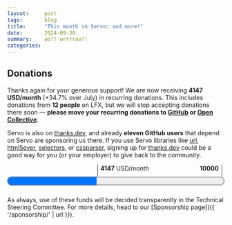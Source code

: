 ```yaml
---
layout:     post
tags:       blog
title:      "This month in Servo: and more!"
date:       2024-09-30
summary:    ao!! wrrrrao!!
categories:
---
```


<!--
- donations
    - opencollective 2005.00/month
    - github 2022.00/month
    - lfx 120/month (11 donors)
    - thanks.dev (11 donors)
- new features
    - ‘table-layout: fixed’ 33384 33442
    - ‘object-fit’ and ‘object-position’ 33479
    - innerText and outerText 33312
    - console.timeLog 33377
    - encodeInto() method on TextEncoder 33360
    - Crypto.getRandomValues() now accepts BigInt64 and BigUint64 33485
    - <link rel=prefetch> 33345
    - <ul type> and <ul compact> 33303
    - <q cite> 33307
- rendering
    - right-to-left support (except floats) 33375
    - absolute descendants of atomic inlines 33336
    - min/max-block-size block containers 33203
    - min/max-block-size floats 33241
    - start work on min-content|max-content|fit-content|stretch 33492
    - correct ‘white-space: break-spaces’ with ‘word-break: keep-all’ 33376
    - ‘position: relative’ on <caption> 33426
    - more correct CustomEvent 33481
    - more correct requestAnimationForm delivery 33395
    - canvas width height? 33211
- intrinsic sizes (min/max-content)
    - block size for percentage descendants 33204
    - replaced aspect ratio 33240
    - column flex containers 33299
    - ‘white-space: nowrap’ 33343
- tables
    - width and height attributes on table-related elements 33405 33425
    - better handling of extra <col> and <colgroup> 33451
    - better ‘border-collapse’ 33452
- fetch
    - send Accept-Encoding with Range header 33496
- flexbox
    - ‘align-self: normal’ 33314
    - cross-axis percentages in flex items 33242
    - automatic minimum sizes 33248
    - automatic minimum sizes ‘aspect-ratio’ 33256
    - replaced aspect ratio 33263
    - correct baselines 33347
    - absolute descendants of flex containers 33346
- webgpu
    - texture formats 33504
    - GPUBuffer 33154
    - destroy() method on GPUTexture 33534
    - pipeline-overridable constants in GPUProgrammableStage 33291
    - faster uploads to webrender 33387
- webxr
    - reference space reset events 33460
- servoshell
    - nightly builds for android aarch64 33435
    - gamepads now enabled by default 33466
    - better navigation on android 33294
    - windows keyboard input and scrolling 33225 33252
    - fixed hidpi 33529
    - now supports ohos 33295
    - tab mouse x/+/middle-click 33244
    - tab keyboard shortcuts 33319
    - tab empty titles 33354 33391
    - location when switching tabs 33316
- ohos
    - back forward 33206 33511
    - ffi vsync 33117
    - webgl 33257
- perf
    - faster window resizing 33297
    - faster test shaping on windows 33123
    - shared memory font data 33530
    - mach test-speedometer headless 33187 33247
    - start(?) of splitting up script crate 33169
    - experimental tracing support with perfetto 33188 33301
    - ...and hitrace 33324
    - ...and tracing events 33189 33417 33436
    - profiling build profile 33432 book#22
    - fixed excessive document title updates 33286
- upgrades
    - stylo 2024-09-02 33370 33472
    - wgpu 33266 33357 33506
    - mozjs 33536 33537
    - html5ever 0.29 xml5ever 0.20 33412
    - rust-version in Cargo.toml 33483
- crashes
    - duration underflow on finsandfoamfreediving.com 33341
    - devtools 33305 33381
    - large table column widths 33424
- ci
    - self-hosted linux 33321 33389
    - self-hosted fixes 33283 33308 33315 33373 33471

untriaged from last month:
>>> 2024-08-26T06:09:38Z
    e0e562137ce8d985c5bda8e65add5edb8409c25f	https://github.com/servo/servo/pull/33185	Add fallback value for data['message'] (#33185)
+   88d87702147b296de230c120e636fe97f8466e96	https://github.com/servo/servo/pull/33169	Use global exports from derives (#33169)
>>> 2024-08-27T06:07:55Z
    b6d5ac09b0b2acbb0f5b00232e53d0111a159063	https://github.com/servo/servo/pull/33114	mach: introduce `BuildTarget` abstraction (#33114)
+   4397d8a02156a009d16d8b79796b1e54ca635624	https://github.com/servo/servo/pull/33187	Add `dom.allow_scripts_to_close_windows` pref. (#33187)
>>> 2024-08-28T05:55:51Z
+   253723409022546475240b04843ed19ad321d847	https://github.com/servo/servo/pull/33206	ohos: Add FFI-APIs to navigate back and forward (#33206)
+   5d43d88b6c335bf786de910dacb5e898d51b961b	https://github.com/servo/servo/pull/33203	Respect min/max constraints in the block axis of block containers (#33203)
+   7fce24f9d54a015db7ee813fc16c74d2feacbb12	https://github.com/servo/servo/pull/33154	webgpu: Sync `GPUBuffer` (#33154)
>>> 2024-08-29T06:01:33Z
    c69acd184826b87d29a91c78b149cd413dec29bd	https://github.com/servo/servo/pull/33239	Fix run_dromaeo.py (#33239)
    fe4401000065185b4d4feca4bffc5dc469848b4a	https://github.com/servo/servo/pull/33205	mach: Extract binary select into common_command_arguments (#33205)
    bb5547a5d05b1f002d9cce3197cfb9cdcb71d33c	https://github.com/servo/servo/pull/33162	Fix panic in parser-reentrancy-customelement.window.js (#33162)
+   9639d36550a47bc66efcea2f05117efc318ad3c4	https://github.com/servo/servo/pull/33211	Remove `width` and `height` presentational hints for `<canvas>` (#33211)
>>> 2024-08-30T05:56:52Z
+   4bf941bc8a0eff281da668dbe550fb52c0e7a983	https://github.com/servo/servo/pull/33248	Fix automatic minimum size for column flexbox (#33248)
+   9ea02fa4b46e92c00d3efa252e36681729d385a0	https://github.com/servo/servo/pull/33252	Fix minibrowser scroll by keyboard (#33252)
+   99bd6afa81adc81b90b723fa8673f5992e7af722	https://github.com/servo/servo/pull/33225	Pass keyboard events to WebView on Windows (#33225)
+   8dd40ed2bd4411d73ca1661803635345c2d9c3c1	https://github.com/servo/servo/pull/33247	mach: Add `test-speedometer` command and `--bmf-output` to speedometer and dromaeo (#33247)
+   0643aa47089838353e80f6fd509cbe70d13af271	https://github.com/servo/servo/pull/33240	Handle aspect ratios in `ReplacedContent::inline_content_sizes` (#33240)
+   93abdf7cb56fa9db6aa160d63e8773292c5e7520	https://github.com/servo/servo/pull/33204	layout: Add an indefinite containing block for intrinsic sizing (#33204)
+   46dbe4ce320eb99e851dd422f624615e18c39e15	https://github.com/servo/servo/pull/33242	Obey min and max cross sizes of flex items (#33242)
+   59c74c874a082dc2c4652747d768498c2d03d3ee	https://github.com/servo/servo/pull/33241	Obey `min-block-size` and `max-block-size` in floats (#33241)

this month:
>>> 2024-08-31T05:55:56Z
+   3acc9edd82ce159a356bd88a26fd37b2b39d6a44	https://github.com/servo/servo/pull/33263	Fix various issues with replaced elements in flex layout (#33263)
+   4ae2610c24bfbd7acabf7ff327cf97d6df55c06f	https://github.com/servo/servo/pull/33123	fonts: Enable fast text shaping on Windows (#33123)
    6f333a8e299d84c98a07a0b708fe32f40aeeeb72	https://github.com/servo/servo/pull/33260	net: Stop using both versions of the `time` crate in the cookie code (#33260)
    1e9344cb5c4b8e050319791ce4d489a347a2875b	https://github.com/servo/servo/pull/33270	build(deps): bump tokio from 1.39.3 to 1.40.0 (#33270)
+   5e89643fa7864a4e40593c561ec3f16d590d52bf	https://github.com/servo/servo/pull/33266	chore: Update wgpu to 34bb9e4ceb45a5b1cfc5df6aa2b2e201cc55372c (#33266)
    a4ceb82ef5647050050184c0c76aa3fe7e0dbc7b	https://github.com/servo/servo/pull/33262	script: Stop using `time` in DOM timers (#33262)
+   8a0c7487e7853602bc38679eb78bef9347bd0d2c	https://github.com/servo/servo/pull/33117	ohos: Present on vsync signals (#33117)
    a58d8163197bd08b8cb568fd7057ff6b2f8e285e	https://github.com/servo/servo/pull/33259	net: Stop using legacy time in the HTTP and CORS caches (#33259)
    817a91f2acafd839a83bd8f627475fc1f29494c2	https://github.com/servo/servo/pull/33223	webgpu: Clean up `GPUCommandEncoders` and add some validation (#33223)
    83a40c51809cdac3c7d58731b555dc95cdc5c5bf	https://github.com/servo/servo/pull/33258	script: Stop using legacy `time` for `Document::reflow_timeout` (#33258)
+   cd8b803368fd917a474af15ab71c4b622a7c6154	https://github.com/servo/servo/pull/33256	Use the proper aspect ratio in flexbox (#33256)
>>> 2024-09-01T05:57:09Z
    3453d9fdadf3274bec73086b15204acf760b202a	https://github.com/servo/servo/pull/33274	Update web-platform-tests to revision b'5d8ec746ed021738e7ee0cee92ad1a1814ba00fe' (#33274)
>>> 2024-09-02T06:01:44Z
    35ca050bfb82b27cac0fe142768a4876759fced0	https://github.com/servo/servo/pull/33277	android: Fix install (#33277)
    a62612a025c619c4a7d0eab120a20dea9b69e306	https://github.com/servo/servo/pull/33279	Make all platforms use a delay during cookie tests. (#33279)
    12a782dc200b3a81ab9de4050a8cd8f2035522b8	https://github.com/servo/servo/pull/33268	build(deps): bump glslopt from 0.1.10 to 0.1.11 (#33268)
    06778e3643b8cea710def5ae0955a68070bdfcd9	https://github.com/servo/servo/pull/33269	build(deps): bump object from 0.36.3 to 0.36.4 (#33269)
    9fdaf9bf0c6958356b8e3b4f5d03f838c13c6307	https://github.com/servo/servo/pull/33271	Update FakeXRDevice to support updating bounds (#33271)
>>> 2024-09-03T06:07:36Z
    6c0394bc80963163f36dd273f8e6ed64b177dfa0	https://github.com/servo/servo/pull/33212	Impl PartialEq and Eq for DomObject (#33212)
+   31e84a8c484e74448c982f610abc42a8f8b7a9fb	https://github.com/servo/servo/pull/33257	ohos: Enable Webgl context creation on OH 5.0 (#33257)
    c9548d82efc5568ec66f67940b543f4709ceb152	https://github.com/servo/servo/pull/33281	bootstrap: Avoid needless sudo when pkgs are installed (#33281)
>>> 2024-09-05T06:07:10Z
    75c7712905c522f604a454dcb1c18b8e3f163d3b	https://github.com/servo/servo/pull/33318	webxr: Add some missing internal checks/validation (#33318)
    aadc212b95cdef2a25475f025aa7fab659dde646	https://github.com/servo/servo/pull/33306	jsstring_to_str should accept a NonNull argument for the JS string (#33306)
+   642c25d9a73b2c3fbe6f98a32bae5c7bdb6c448f	https://github.com/servo/servo/pull/33315	CI: use monitor API for self-hosted runners (#33315)
    00389cf00746e7e38ff704c867f3401440b3a462	https://github.com/servo/servo/pull/33302	Transform convert_* functions in gpuconvert.rs to From/TryFrom implementations (#33302)
+   c0ced7a524b1c487a0b38dcb1875f2fa7fe21097	https://github.com/servo/servo/pull/33301	Make tracing available on all platforms, with or without perfetto (#33301)
+   891562be8e295d616776315e08f0ffb2bbc97c92	https://github.com/servo/servo/pull/33244	servoshell: Add close buttons and increase interactivity of tabs (#33244)
+   3c6ca338327c5ee1db7cf7c83325771ad0a6b43d	https://github.com/servo/servo/pull/33291	webgpu: Support pipeline-overridable constants (#33291)
+   a976db3ec05304387055034cd1f2f3f3c5fb65f5	https://github.com/servo/servo/pull/33294	Update layout of servoshell android app (#33294)
+   961fcfc46de123e966362f985d64540af6521b9c	https://github.com/servo/servo/pull/33297	Only handle most recent resize event in script thread (#33297)
+   fc5f8e9237f95153b642846f8d89682cc4061573	https://github.com/servo/servo/pull/33307	Implement HTMLQuoteElement "cite" attribute (#33307)
    febb4f24c444dd5c85ca2ed41b633ddadbf24eb5	https://github.com/servo/servo/pull/33285	build(deps): bump syn from 2.0.76 to 2.0.77 (#33285)
+   ba7e53264d2daf1f2ca0157c645dbe477708c649	https://github.com/servo/servo/pull/33188	Add initial support for tracing and tracing-perfetto (#33188)
+   abe532dd2f7b9931a75f5c2a0925b09a2bfae730	https://github.com/servo/servo/pull/33308	CI: Force github hosted runners and remove concurrency on select-runner job (#33308)
+   27d87f104e015c1c661a4a7fc0741d2ccb32fde6	https://github.com/servo/servo/pull/33299	Fix intrinsic sizing of column flex containers (#33299)
+   e43e4778421be8ea30db9d5c553780c042161522	https://github.com/servo/servo/pull/33303	Implement compact/type attributes for HTMLUListElement (#33303)
    93cd8d1ba47838832327d88f00bb26c9cc5e7d77	https://github.com/servo/servo/pull/33284	build(deps): bump indexmap from 2.4.0 to 2.5.0 (#33284)
    e857cdf022f319ae3fbd54e10e279ab43485995b	https://github.com/servo/servo/pull/33290	Hack around DCO not in MQ (#33290)
+   4b96d8ef3648fd3bd47f3778e0ad06fdfea31b46	https://github.com/servo/servo/pull/33283	CI: label self-hosted runners with run id to aid debugging (#33283)
>>> 2024-09-06T05:59:08Z
    ebed9218f2907767ba3c9dd9f27f30a6a6e9f225	https://github.com/servo/servo/pull/33320	webgpu: Move actual Create* implementations from `GPUDevice` to Self (#33320)
    312cf0df08e8a5044d286734bfdf3d6f0caff8dd	https://github.com/servo/servo/pull/33282	script: Create a `CrossProcessInstant` to enable serializable monotonic time (#33282)
    35baf056f6feb9eccfe36854da88d4fc454b654d	https://github.com/servo/servo/pull/33333	build(deps): bump serde_json from 1.0.127 to 1.0.128 (#33333)
    5d30f8f3cc5f5ce418acbf0dbda48388de8b0dd3	https://github.com/servo/servo/pull/33332	build(deps): bump rustix from 0.38.35 to 0.38.36 (#33332)
    a59f295fa2f963914281de2996737fbbfd91d632	https://github.com/servo/servo/pull/33330	build(deps): bump wayland-scanner from 0.31.4 to 0.31.5 (#33330)
    004fd0281bcc55b24076a294e36efd44ee43067b	https://github.com/servo/servo/pull/33331	build(deps): bump wayland-client from 0.31.5 to 0.31.6 (#33331)
    5350edb6eae63b5da5e16cc34b69a7402c4f0049	https://github.com/servo/servo/pull/33329	build(deps): bump ohos-sys from 0.3.0 to 0.3.1 (#33329)
    0ee1a5e82c1ebb089d9e2c7c2fb6217ce1b8db20	https://github.com/servo/servo/pull/33328	build(deps): bump rustfix from 0.8.4 to 0.8.5 (#33328)
    aa8c8f8153b2c5f8d6e435e4f9dc5559bccbc9fd	https://github.com/servo/servo/pull/33326	build(deps): bump tokio-util from 0.7.11 to 0.7.12 (#33326)
    e271a47c0680d7796d49c20bc86b12e1f0a9d5a8	https://github.com/servo/servo/pull/33327	build(deps): bump wayland-backend from 0.3.6 to 0.3.7 (#33327)
    66544c39cccefa83ac16d3215bbee226923aafae	https://github.com/servo/servo/pull/33325	build(deps): bump tokio-stream from 0.1.15 to 0.1.16 (#33325)
+   7e493ba865ef7e748ce3b14d59117315a0ec8aee	https://github.com/servo/servo/pull/33316	minibrowser: Reset the location field when switching tabs (#33316)
    e6ee879d2af7ef473ec294ecb7b6eed2546c645e	https://github.com/servo/servo/pull/33317	build(deps): bump cc from 1.1.15 to 1.1.16 (#33317)
+   0f24b8c823ec57a6fad309dda4c36dbaab604e89	https://github.com/servo/servo/pull/33189	Add tracing events (#33189)
+   37e1c3385e03e1976aecfad3b558049c94ad9e76	https://github.com/servo/servo/pull/33314	Treat `align-self: normal` as `stretch` on flex items (#33314)
+   8263fe5495d2273cc876ebb9a7402f196292f5a4	https://github.com/servo/servo/pull/33319	Added some keyboard shortcuts for focusing tabs (#33319)
>>> 2024-09-07T05:58:52Z
    152e62022a8c69d28c217b0fce651fd2d02dc08f	https://github.com/servo/servo/pull/33348	Move convert_label to Into implementation (#33348)
    bc04f94a301b1575a1bca90e145778d3596e7b1b	https://github.com/servo/servo/pull/33351	build(deps): bump wayland-cursor from 0.31.5 to 0.31.6 (#33351)
    5d85f283c78e860f4fa6583f1d15b06e360db418	https://github.com/servo/servo/pull/33350	build(deps): bump cpufeatures from 0.2.13 to 0.2.14 (#33350)
    3fb4833c88705a3f6f17d39cd097218d7c5f3dd0	https://github.com/servo/servo/pull/33349	build(deps): bump bytemuck from 1.17.1 to 1.18.0 (#33349)
+   c24c7d8e4d52604dba755251f7222efcb07d738d	https://github.com/servo/servo/pull/33336	layout: Lay out absolutes in atomic containing blocks (#33336)
>>> 2024-09-08T05:52:58Z
    85823edd01e2636342a02e0bf3e2b51a54eea592	https://github.com/servo/servo/pull/33359	Update web-platform-tests to revision b'ec9b870fec350e59e9db48ae2858e914a07f38d6' (#33359)
    1c6fb1a7ba12f2af635ca7bdf7982b9b3757ef87	https://github.com/servo/servo/pull/33358	Set empty object as `console` prototype (#33358)
+   f3f96c3393edad9d576d9c4f64c57d75fa2902a2	https://github.com/servo/servo/pull/33347	layout: Do not use orthogonal baselines in flex layout (#33347)
+   a43e296436e6d6f139b312bdcbe3dc03d1ab3c6a	https://github.com/servo/servo/pull/33305	Fix devtool crashs after clicking `Enable connection prompt` (#33305)
+   567c3185f8d42898e754f85a63b51ad32680972d	https://github.com/servo/servo/pull/33357	chore: Update wgpu (#33357)
>>> 2024-09-10T06:06:42Z
    f1ad364ec2dacca3ec7d79830ef8da9f26fbf4e2	https://github.com/servo/servo/pull/33383	Fix reordering of table-header-group and table-footer-group (#33383)
+   193f5926171b59d5b8175621074e5d543f983a31	https://github.com/servo/servo/pull/33287	Send less title changes to the embedder (#33287)
    e5150dbda1f89ff07294dbd1ca4e8f4f08cf4874	https://github.com/servo/servo/pull/33386	Propagate `CanGc` from `Document::new()` (#33386)
+   10e5bb72d9e16655b625b8971e346ff479b17fd2	https://github.com/servo/servo/pull/33345	Initial support for `<link rel="prefetch">` (#33345)
    2993577ac0ea2638a1dde3cfb9e4cb7b45b542ae	https://github.com/servo/servo/pull/33380	script: Added missing spec step in `Location::SetHash` (#33380)
+   cc3c69b95364268610858f4a149d84c4cfee1a5f	https://github.com/servo/servo/pull/33377	implement `console.timeLog` (#33377)
+   8c0a566860cf0f43662dc9d6c3474ae194c1a9fc	https://github.com/servo/servo/pull/33381	Fix devtool crashs after entering window.location in console (#33381)
+   d169a82d2e146704db3d9eb2b5f9f49f9ef8b1da	https://github.com/servo/servo/pull/33346	layout: Implement proper absolute child position for flexbox (#33346)
+   a3a86d59132b03526217f570defd903221b6ba65	https://github.com/servo/servo/pull/33360	script: Implement `TextEncoder::encodeInto()` (#33360)
    52a447b1e37aea0712a5ef40a6e2c95f15148af4	https://github.com/servo/servo/pull/33379	android: make aarch64 the default target (#33379)
    8842fe9df580c4458d8ffe0247e49bae846ce6b6	https://github.com/servo/servo/pull/33355	script: Use `time@0.3` for input elements and do conversion in a &str trait (#33355)
    687f356db9dc0ac9f50cf172e5c44aca581d3ee7	https://github.com/servo/servo/pull/33367	webgpu: Factor out swapchain to separate file (#33367)
    938fd8c12fc2489303e12538d3e3585bd771141f	https://github.com/servo/servo/pull/33369	webxr: Update XRInputSource gamepad index to be -1 (#33369)
+   9cfbaf92e5bc80dca90f1226dbc4cdcfe025eeb3	https://github.com/servo/servo/pull/33373	CI: fix self-hosted runners in try-label builds (#33373)
    4d0bef0ac3d31a7ea5933b2fa8bc2118d0452ea9	https://github.com/servo/servo/pull/33371	Remove unused imports (#33371)
+   8bb739b818dc21a2ef71d56a3b97a040cc44f384	https://github.com/servo/servo/pull/33321	CI: use self-hosted runners for Linux build jobs (#33321)
    e70507ca403c9475a92b3c1b8230fad08c9c7ab2	https://github.com/servo/servo/pull/33366	tidy: Fix rustdoc warnings and add a tidy check for a common URL issue (#33366)
+   f6ae05007751968f90a702b15c8b5083453ad8c7	https://github.com/servo/servo/pull/33341	net: use saturating_sub when substracting durations to prevent underflows (#33341)
>>> 2024-09-11T06:04:00Z
    095590e2247517cf22e4aea7956f341a9a38b206	https://github.com/servo/servo/pull/33396	layout: Use `Au` in `ComputedValuesExt` (#33396)
    9346d9cc8d686d6bb7c96c427d4d7a0b1ac28142	https://github.com/servo/servo/pull/33398	Align Servo version between user agent string and servoshell about dialog (#33398)
    1b27a911af4ae4370baa1562e3d8773f390fa613	https://github.com/servo/servo/pull/33344	Make Crashtests with test-wait wait (#33344)
+   9d3d00989591d3250762525b901dee8253cde666	https://github.com/servo/servo/pull/33376	Allow breaking line after space with `white-space: break-spaces` (#33376)
+   6d6cd0f2dc395dc8dd50a0df1b54bee48d9b1ae6	https://github.com/servo/servo/pull/33324	Plumb selected tracing spans into hitrace (#33324)
+   d4be678a692bfa3ae6def528d939ca86cb884a4a	https://github.com/servo/servo/pull/33389	CI: fix self-hosted runners in Linux builds (#33389)
+   8286dd33a539fe063dd438f6ce74d9445a9c973a	https://github.com/servo/servo/pull/33354	script: fixed document title being set to Some("") instead of None (#33354)
+   7ec22306e80c85f2c3fc15bb83cec4170ec1a254	https://github.com/servo/servo/pull/33391	Fallback to the url if a tabs title is empty (#33391)
>>> 2024-09-12T05:57:32Z
    637770600fe23d9cb51091d9c53a408205677727	https://github.com/servo/servo/pull/33385	libservo: Improve finding python (#33385)
    08a4d751d7762fa36490998ba17bf3eece8d9bef	https://github.com/servo/servo/pull/33403	webxr: Update XRInputSource Gamepad handling, FakeXRInputController (#33403)
+   d9be9d6bd464c664e7ddad86937a9aa54a6c7baf	https://github.com/servo/servo/pull/33343	Handle all `white-space` values when intrinsically sizing an IFC (#33343)
    777fb81260ed10e016370dcd83fc750367e97535	https://github.com/servo/servo/pull/33411	Use raqote from crates.io and update canvas Cargo.toml (#33411)
    b42f5eaa17c897270e9de5dadc6ab19fb1dfff43	https://github.com/servo/servo/pull/33410	mach: remove python2 compatibility code (#33410)
    ed5dc43f160993ff491e2eab17fae1db872ed964	https://github.com/servo/servo/pull/33406	layout: Reverse space-between alignment properly for absolute children of flex containers (#33406)
    68246df89ec0055312ecbcff35ad9a1e7d381e84	https://github.com/servo/servo/pull/33408	fix clean-cargo-cache command (#33408)
+   23b0dc603c02db990ba793f61dbb6f82066416a8	https://github.com/servo/servo/pull/33395	Raf delivery: run rafs for all pipeline if tick received for any. (#33395)
    9175e598adcf33097cd6bd29a1e2b428d564c295	https://github.com/servo/servo/pull/33400	Let table-related boxes adjust their `overflow` values (#33400)
+   027fc53e2fa6b5d15f0e73e6685266b77e993a35	https://github.com/servo/servo/pull/33375	layout: Right-to-left support for other layout modes (#33375)
    bc8d8b62c3017dbdb413a636b80bc3a2df0172d6	https://github.com/servo/servo/pull/33394	Stop using `time@0.1` in Servo (#33394)
>>> 2024-09-13T06:08:20Z
    03abf7751aead3d42f5a4e2207567dd3012cee96	https://github.com/servo/servo/pull/33428	compositor: Do not allow script to scroll past maximum scroll node offsets (#33428)
    db0aee6b58509401642712d18418c9150ca2cc18	https://github.com/servo/servo/pull/33427	layout: `<th>` should have `text-align: center` when the child of an element with `text-align: initial` (#33427)
    219a2f20388daf30038b6bd718ff557698f2c931	https://github.com/servo/servo/pull/33429	Cleanup after #33396 (#33429)
+   dc018b5f9f0cbdede459a0236743e39df24cb018	https://github.com/servo/servo/pull/33384	Add support for `table-layout: fixed` (#33384)
+   52e495c1a698826c494ece7c3a58dad37d847eb2	https://github.com/servo/servo/pull/33424	Avoid crash with large table column widths (#33424)
+   b048bf80a40afe275d1052e57ba1bcd7701db03c	https://github.com/servo/servo/pull/33425	Accept zero values on some `width`/`height` attributes on table elements (#33425)
+   4839cdf1764eac2b520692d2b9c3da002b509d01	https://github.com/servo/servo/pull/33405	Add `width` and `height` presentational hints for table-related elements (#33405)
    37ab4b98259d45c9efd3645ebc961ca518adb5c6	https://github.com/servo/servo/pull/33421	chore: Fix two compiler warnings (#33421)
+   b1486d311aca665b62c7d48ee32660f55e8ad7cb	https://github.com/servo/servo/pull/33412	Upgrade to html5ever 0.29 and xml5ever 0.20 (#33412)
    747e562ff098c5eca6941c210ecd87180600610b	https://github.com/servo/servo/pull/33407	Make CanGc derive Copy and Clone (#33407)
>>> 2024-09-14T06:04:03Z
    6a3cdc47ec61e9d5122dd68aba8c75c00c9e5051	https://github.com/servo/servo/pull/33418	Improve spec conformance around request header validation (#33418)
    6071b4a96187b0f4d9f683e60878f39145c457ab	https://github.com/servo/servo/pull/33448	build(deps): bump serde from 1.0.209 to 1.0.210 (#33448)
    6539a889c71d7773819385e7aabebe5941bb37c0	https://github.com/servo/servo/pull/33447	build(deps): bump anyhow from 1.0.86 to 1.0.88 (#33447)
    db09ddacabd7ca1513c6d2e004ee4e099bf11998	https://github.com/servo/servo/pull/33449	build(deps): bump memmap2 from 0.9.4 to 0.9.5 (#33449)
+   a2b8bdb903c9bd3c76ff6a0491cb264df0dcabb5	https://github.com/servo/servo/pull/33442	Allow table-layout:fixed to shrink cells to less than the border+padding (#33442)
    b4a0a240a7b67ecc6712178b871eef1308173d80	https://github.com/servo/servo/pull/33443	build(deps): bump unicode-ident from 1.0.12 to 1.0.13 (#33443)
    8b32bdac26c11769521dd7dacd8312b7f2ca6b61	https://github.com/servo/servo/pull/33444	build(deps): bump cc from 1.1.16 to 1.1.18 (#33444)
    3d3f8e6dbd7edd806b97ebd9adf54ecd0a6cfa33	https://github.com/servo/servo/pull/33446	build(deps): bump backtrace from 0.3.73 to 0.3.74 (#33446)
    02dd483ff7fc6ce3dc7e1cb470e70e1947fea877	https://github.com/servo/servo/pull/33441	build(deps): bump error-code from 3.2.0 to 3.3.1 (#33441)
    cf501d582ad7b77f0f294e8406414dbfef35773b	https://github.com/servo/servo/pull/33439	build(deps): bump rustix from 0.38.36 to 0.38.37 (#33439)
    11fba78963c6904927c06ad0dba7c0f831806454	https://github.com/servo/servo/pull/33445	build(deps): bump xml-rs from 0.8.21 to 0.8.22 (#33445)
    fa8752df6a2c9cdec3d9108614bf2bf9b713626b	https://github.com/servo/servo/pull/33438	Fix precision issue with line heights (#33438)
+   a76daaf04c121b70c9b0f3883b682983d676ff7f	https://github.com/servo/servo/pull/33370	Upgrade stylo to 2024-09-02 (#33370)
+   261d60e456b678939b8a0ceff4d8eafcd44e582e	https://github.com/servo/servo/pull/33387	webgpu: Do one allocation less on presentation by keeping GPUBuffer mapped (#33387)
    f76692035b841661e9f0c4afa7f3651f2bfe91b8	https://github.com/servo/servo/pull/33420	uses app units in display_list (#33420)
    52f89c95b9decf86b445f311b8c04412d8c1754f	https://github.com/servo/servo/pull/33433	Fix inset box-shadow to use the padding box (#33433)
    6e80a34d09e8bb22bdac5feeff4cf30b571987ff	https://github.com/servo/servo/pull/33431	Simplify table logic in effective_ovherflow() (#33431)
+   497df024b185feb7370d3f9ebca10e18e7585099	https://github.com/servo/servo/pull/33417	Trace more functions by adding perfetto tracing events (#33417)
>>> 2024-09-15T06:01:13Z
    9f2306f76095cf81d299d0c977490803f5703c75	https://github.com/servo/servo/pull/33461	Update web-platform-tests to revision b'4c3d068f942231dc905ea283e4f82bd70801c37c' (#33461)
    ed908f3fd418f51f27dd0e063f1851863018354c	https://github.com/servo/servo/pull/33458	Fix rustdoc problems (#33458)
    97495e45f8a19f8772cca4035d6521762f94640d	https://github.com/servo/servo/pull/33456	libservo: Don't set features of log (#33456)
    f8ca5c31946e11dd298ccb9da1fa76fda9c2066e	https://github.com/servo/servo/pull/33454	Fix packaging when cross compiling (#33454)
    ed6b1b5e6a5002bdeab51214576b50b10822b5f8	https://github.com/servo/servo/pull/33453	clippy: Fix suggestions in `script`, `libservo`, and `servoshell` (#33453)
>>> 2024-09-16T05:51:39Z
>>> 2024-09-16T14:56:31Z
+   ea109d549023e01b97e510088871a351b9ec7543	https://github.com/servo/servo/pull/33435	android: publish nightly builds for aarch64 (#33435)
    5b6a9110c7c79159c3150f7f9739f67f271cb0c0	https://github.com/servo/servo/pull/33469	Clear `self.pending_whitespace.max_content` in `forced_line_break()` (#33469)
    10c64820e817ce47fae26b6a7925320f5fa9299d	https://github.com/servo/servo/pull/33434	chore: update script to use phf 0.11 (#33434)
    7df30f3788a14baa590c9123f5e1616ccfe0a0f0	https://github.com/servo/servo/pull/33468	Replace .map_or(false with Option::is_some_and (#33468)
+   236cae9ce53019036710032a980966542a64fbce	https://github.com/servo/servo/pull/33436	Add perfetto tracing events to fonts (#33436)
+   b12cebd1ac3b2bc809e5ac69f708cf61b515590d	https://github.com/servo/servo/pull/33452	Small improvements for table border collapse (#33452)
+   679afe519591c3c36036154afb1e9b6d73ffa1ac	https://github.com/servo/servo/pull/33451	Do not remove extra columns at the end of the table (#33451)
    17f796dfc133f6dbe744fd04ad70bbff06c7a7d5	https://github.com/servo/servo/pull/33450	Let `LengthPercentage::maybe_to_used_value()` accept `Option<Au>` (#33450)
>>> 2024-09-17T06:11:48Z
+   f8e0fde044c257943ee0e3c0213230a69fb9a432	https://github.com/servo/servo/pull/33460	webxr: Implement reference space reset events (#33460)
    b0cae28c837656a6c5fc1418543adc95d539bfde	https://github.com/servo/servo/pull/33478	build(deps): bump unicode-segmentation from 1.11.0 to 1.12.0 (#33478)
    4405b260351f2a1768db3ecf65a4a5c935332096	https://github.com/servo/servo/pull/33477	build(deps): bump arrayref from 0.3.8 to 0.3.9 (#33477)
    f255393a45a7328b8978dab33cce52e5356ae3d5	https://github.com/servo/servo/pull/33476	build(deps): bump iana-time-zone from 0.1.60 to 0.1.61 (#33476)
    594342224df674df704b1d45eb2299da46b8e0ba	https://github.com/servo/servo/pull/33474	build(deps): bump anyhow from 1.0.88 to 1.0.89 (#33474)
    8d29515a30b143ef30794c3b405a6acfc14eca91	https://github.com/servo/servo/pull/33473	build(deps): bump cc from 1.1.18 to 1.1.19 (#33473)
    06bf6124c4aa5effb57fcb00bbd758e6bc457296	https://github.com/servo/servo/pull/33457	webgpu: Use `PresentationBufferState` instead of bucketing buffer_ids per state (#33457)
+   3b33ef0cfad829b2e62f3184859ab46944ec424d	https://github.com/servo/servo/pull/33472	Bump Stylo from 6059306e6 to 25daa6b91 (#33472)
>>> 2024-09-18T06:03:40Z
    7eda58ea6dcf7bcc54f6c02766e641c209ed7cb6	https://github.com/servo/servo/pull/33484	build(deps): bump cc from 1.1.19 to 1.1.20 (#33484)
+   aa0029c11c797693dd2e8b31c4da3f7f16377511	https://github.com/servo/servo/pull/33483	Add `rust-version` to all `Cargo.toml` files (#33483)
+   25bce9f6b9b8dfa138044c45adc33c9c32bf5fba	https://github.com/servo/servo/pull/33471	CI: fix self-hosted runner timeout detection (#33471)
+   7cbc5f6ee61102864528eed513e399f256b4e5cb	https://github.com/servo/servo/pull/33481	Update CustomEvent webidl interface (#33481)
+   4c3b3529a800778c46bcb92018df6f5c895f70bc	https://github.com/servo/servo/pull/33466	servoshell: Update gilrs version, enable gamepad pref by default (#33466)
>>> 2024-09-19T06:11:13Z
    05b2aa29c310c806507c580f1a25b1321f91927e	https://github.com/servo/servo/pull/33494	build(deps): bump cc from 1.1.20 to 1.1.21 (#33494)
    5c070ee3895948543cfa3aa84347b7cc19e0e9ad	https://github.com/servo/servo/pull/33493	build(deps): bump bytes from 1.7.1 to 1.7.2 (#33493)
    777a3ec13f6a2c519e8688124fb34030fbb9623f	https://github.com/servo/servo/pull/33490	Append the Sec-Purpose header for prefetch requests (#33490)
    aa5bf94b35fb796a8f95784b6848364233db6cdf	https://github.com/servo/servo/pull/33487	dom: Append stream chunks in the correct order. (#33487)
    313fc663a6d3076349a1170f9dabc953922ea278	https://github.com/servo/servo/pull/33488	android/ohos: Fix wrong production cfg (#33488)
+   bd632fc8144e347db7452c8013137e6a16e30bd1	https://github.com/servo/servo/pull/33479	layout: Add support for `object-fit` and `object-position` (#33479)
+   632d83270498f6cb2e9d284503d86607f250b80e	https://github.com/servo/servo/pull/33485	Add checks for BigInt/BigUint in getRandomValues (#33485)
>>> 2024-09-20T05:55:37Z
    457d37d94ee6966cad377c373d333a00c637e1ae	https://github.com/servo/servo/pull/33501	build(deps): bump unicode-xid from 0.2.5 to 0.2.6 (#33501)
+   ef229b93863b7b1f1f718c4f1fbb755d0136e40d	https://github.com/servo/servo/pull/33426	layout: Ensure that `<caption>`'s support `position: relative` (#33426)
+   eecf5bdea16581f201d674a9079a888858ec84bc	https://github.com/servo/servo/pull/33432	Add a profiling build profile in Cargo (#33432)
+   06f0893b9496452f2c2937fac76ce36bd12604cb	https://github.com/servo/servo/pull/33496	fetch: add an accept encoding header when the range header exists (#33496)
>>> 2024-09-21T05:58:08Z
+   24ad2a05268ebc21b5ad127dac28d1e6f880512c	https://github.com/servo/servo/pull/33506	chore: Update wgpu (#33506)
    28d28d0a0a9c9ee2acf45593b9e6c0288857f0a9	https://github.com/servo/servo/pull/33507	build(deps): bump unicode-script from 0.5.6 to 0.5.7 (#33507)
    d98f9787a909e0343d74136a042c81043d7097b8	https://github.com/servo/servo/pull/33505	build(deps): bump unicode-width from 0.1.13 to 0.1.14 (#33505)
+   9597390d2bc6f68492cc9fae6287d0a456cdb3c1	https://github.com/servo/servo/pull/33492	Enable min-content, max-content, fit-content and stretch (#33492)
+   4bde9af5159b18eba1b65256de0d2dda328a1eb2	https://github.com/servo/servo/pull/33504	webgpu: Support more `TextureFormat`s in `GPUCanvasContext.configure()` (#33504)
+   157e28c59b34ec8c7334161fda658cbbb1e66a25	https://github.com/servo/servo/pull/33295	openharmony: add servoshell for ohos (#33295)
>>> 2024-09-22T06:00:44Z
    8276673bae999c3e74d71c81ca84842ed1365c89	https://github.com/servo/servo/pull/33515	Update web-platform-tests to revision b'8e164c249d2b93a4234a2710a5e2cc5a16fab499' (#33515)
    f986160ed405817160e89b178e8e3b372132e792	https://github.com/servo/servo/pull/33510	fix many clippy warnings (#33510)
    4e4b137eaa242fea4356e30b36f9ef3262781968	https://github.com/servo/servo/pull/33508	bindings: Allow Guard to take multiple conditions, check for SecureContext in ConstructorEnabled (#33508)
>>> 2024-09-23T05:56:50Z
+   d3d6a22d27df5095c3342249d0eea0bce153cbe1	https://github.com/servo/servo/pull/33511	ohos: Add back and fwd button to vendored app (#33511)
    188fa329eb3b163cc6028a9b34f9647a16539582	https://github.com/servo/servo/pull/33514	Stop sending EmbedderMsg::WebViewOpened from WindowProxy (#33514)
    3e29131d642b3273fe4f302f9a29602289ae8616	https://github.com/servo/servo/pull/33519	Add `HTMLCanvasDataSource::Empty` that represent transparent black instead of `HTMLCanvasDataSource::Image(None)` (#33519)
    bab769a7cff3309819fb0efb60b279b53e483165	https://github.com/servo/servo/pull/33517	reuse ImageKey for gpucanvascontext (#33517)
    3a0d27b2312c6396e85178615290ac2ec3592ce1	https://github.com/servo/servo/pull/33509	webgl: Update IDL exposed members (#33509)
>>> 2024-09-25T06:08:25Z
    2c6d9a190f947ca6fe58a06d2549c4924e678d3a	https://github.com/servo/servo/pull/33535	build(deps): bump libc from 0.2.158 to 0.2.159 (#33535)
+   e73416b54ed0042473b475fb6cc7aa6cb17c48b5	https://github.com/servo/servo/pull/33536	Bump mozjs to 128.0-10 (#33536)
+   ba67a0a4fbd512cb14f4bda80b2c64dc27433cdd	https://github.com/servo/servo/pull/33529	servoshell: fix issues related to HiDPI (#33529)
+   dbd1666b17b22130bcce75e6255f376e6fbe256c	https://github.com/servo/servo/pull/33312	Layout: Implement innerText/outerText (#33312)
    88ffe9f7a56ef0981805a7b8264f870947cebcf5	https://github.com/servo/servo/pull/33513	ohos: Bundle resource files in hap (#33513)
    ff86771b481bb241d85a913ca923b5d31ed8352c	https://github.com/servo/servo/pull/33524	build(deps): bump quick-xml from 0.36.1 to 0.36.2 (#33524)
    5d9b316dd70cb31789d59fb316d588cb896a5c86	https://github.com/servo/servo/pull/33525	build(deps): bump pkg-config from 0.3.30 to 0.3.31 (#33525)
    a1d4edb3809b8e773d8e018f5c8f3edec040b5d3	https://github.com/servo/servo/pull/33523	build(deps): bump thiserror from 1.0.63 to 1.0.64 (#33523)
    a165982622de1064c38480e5489e5dfd2bb81bec	https://github.com/servo/servo/pull/33462	Properly track `rel` keywords for `<a>`/`<area>`/`<form>` elements (#33462)
>>> 2024-09-26T06:05:16Z
    a97afebdcc7a06201638c45a9c7e4b7aab25203a	https://github.com/servo/servo/pull/33548	Avoid unnecessary recomputation of `inline-size` being `auto` (#33548)
    01ed5064dee128abe4818f13e95124b528c04f19	https://github.com/servo/servo/pull/33547	fonts: Fix a couple warnings introduced by recent changes (#33547)
    6725f716e73132798d0501675d8a7c42174ddb8b	https://github.com/servo/servo/pull/33544	layout: Switch `.len()` comparison to `is_empty()` in `components/layout_2020/query.rs`. (#33544)
    ac567645a75630830a99d90946e0e96d0a759ead	https://github.com/servo/servo/pull/33541	fonts: Simplify `FontContext` in two ways that affect the unit test (#33541)
    1daa0b4fc7a45f0020e6677c4e67fd78dd4f3eec	https://github.com/servo/servo/pull/33546	build(deps): bump tar from 0.4.41 to 0.4.42 (#33546)
    531fb3bc135bb4934a3317643875af2ac484199d	https://github.com/servo/servo/pull/33537	Bump mozjs to 128.0-12 (#33537)
    64f32f7ab36846d2536a74b6184ba1adfbdb3495	https://github.com/servo/servo/pull/33540	fonts: Make fast shaping determination platform-independent (#33540)
+   6f797709cfcd7ff4e824d95e8373b81ad2c88473	https://github.com/servo/servo/pull/33534	webgpu: destroy GPUTexture without erroring (#33534)
    43d92ecbcbb297906f2d7d5735eaffbefdd6cfeb	https://github.com/servo/servo/pull/33527	Use `ContentSizes::shrink_to_fit` when possible (#33527)
+   ade902207fc1f941fc77fa47bff1db0375ed7220	https://github.com/servo/servo/pull/33530	fonts: Use `IpcSharedMemory` to send font data (#33530)
>>> 2024-09-27T06:07:33Z
    fa0521481beb3f8e8b2516ce5855363b7b674d1f	https://github.com/servo/servo/pull/33557	Update ipc-channel and de-dupe windows (#33557)
    a212464a8427db95844ab22eb5ef6f6b3a0fc800	https://github.com/servo/servo/pull/33555	build(deps): bump serde_spanned from 0.6.7 to 0.6.8 (#33555)
    0cefee48e125c3f392e44bd1ae161d41d7246808	https://github.com/servo/servo/pull/33550	Fix table track constrainedness (#33550)
    1346643727336485b8ee19b3db6d4a28366e89f1	https://github.com/servo/servo/pull/33549	Assert that we don't get malformed ContentSizes in tables (#33549)
    7fdaccde5501283708503e9a64efa578ac9ae7f7	https://github.com/servo/servo/pull/33512	ohos: Support product flavors (#33512)
-->

## Donations

Thanks again for your generous support!
We are now receiving **4147 USD/month** (+34.7% over July) in recurring donations.
This includes donations from **12 people** on LFX, but we will stop accepting donations there soon — **please move your recurring donations to [GitHub](https://github.com/sponsors/servo) or [Open Collective](https://opencollective.com/servo)**.

Servo is also on [thanks.dev](https://thanks.dev), and already **eleven GitHub users** that depend on Servo are sponsoring us there.
If you use Servo libraries like [url](https://crates.io/crates/url/reverse_dependencies), [html5ever](https://crates.io/crates/html5ever/reverse_dependencies), [selectors](https://crates.io/crates/selectors/reverse_dependencies), or [cssparser](https://crates.io/crates/cssparser/reverse_dependencies), signing up for [thanks.dev](https://thanks.dev) could be a good way for you (or your employer) to give back to the community.

<figure class="_fig" style="width: 100%; margin: 1em 0;"><div class="_flex" style="height: calc(1lh + 3em); flex-flow: column nowrap; text-align: left;">
    <div style="position: relative; text-align: right;">
        <div style="position: absolute; margin-left: calc(100% * 4147 / 10000); padding-left: 0.5em;"><strong>4147</strong> USD/month</div>
        <div style="position: absolute; margin-left: calc(100% * 4147 / 10000); height: calc(1lh + 1.5em); border-left: 1px solid;"></div>
        <div style="position: absolute; margin-left: calc(100% - 0.5em); height: calc(1lh + 1.5em); border-left: 1px solid;"></div>
        <div style="padding-right: 1em;"><strong>10000</strong><!-- USD/month --></div>
    </div>
    <progress value="4147" max="10000" style="transform: scale(3); transform-origin: top left; width: calc(100% / 3);"></progress>
</div></figure>

<!-- TODO: self-hosted runners and outreachy -->

As always, use of these funds will be decided transparently in the Technical Steering Committee.
For more details, head to our [Sponsorship page]({{ '/sponsorship/' | url }}).

<style>
    /* guaranteed minimum width for first paragraph after a float */
    ._floatmin {
        display: block;
        width: 13em;
        overflow: hidden;
    }
    ._none {
        display: none;
    }
    ._fig:not(#specificity) {
        width: 33em;
        max-width: 100%;
        margin: 1em auto;
    }
    ._fig > ._flex {
        display: flex;
    }
    ._fig table {
        text-align: initial;
    }
    ._fig figcaption._notes {
        text-align: left;
        width: max-content;
        max-width: 100%;
    }
    ._figl:not(#specificity),
    ._figr:not(#specificity) {
        margin: 0 1em 1em;
    }
    ._figl {
        float: left;
        max-width: 100%;
    }
    ._figr {
        float: right;
        max-width: 100%;
    }
    ._figl > figcaption,
    ._figr > figcaption,
    ._figl > iframe,
    ._figr > iframe,
    ._figl > video,
    ._figr > video,
    ._figl > a > img,
    ._figr > a > img {
        width: 21em;
        max-width: 100%;
    }
    ._runin {
        margin-bottom: 1em;
    }
    ._runin > p,
    ._runin > h2 {
        display: inline;
    }
    ._correction {
        max-width: 33em;
        margin: 1em auto;
        border-bottom: 1px solid;
        padding-bottom: 1em;
    }
    ._note {
        margin: 1em 1em;
        border-left: 1px solid;
        padding-left: 1em;
        opacity: 0.75;
    }
</style>
